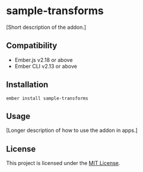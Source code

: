 sample-transforms
==============================================================================

[Short description of the addon.]


Compatibility
------------------------------------------------------------------------------

* Ember.js v2.18 or above
* Ember CLI v2.13 or above


Installation
------------------------------------------------------------------------------

```
ember install sample-transforms
```


Usage
------------------------------------------------------------------------------

[Longer description of how to use the addon in apps.]


License
------------------------------------------------------------------------------

This project is licensed under the [MIT License](LICENSE.md).
